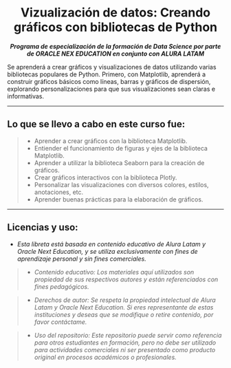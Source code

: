 <h1 align="center">Vizualización de datos: Creando gráficos con bibliotecas de Python</h1>

<p align="center"><strong><em>Programa de especialización de la formación de Data Science por parte de ORACLE NEX EDUCATION en conjunto con ALURA LATAM</em></strong></p>

Se aprenderá a crear gráficos y visualizaciones de datos utilizando varias bibliotecas populares de Python. 
Primero, con Matplotlib, aprenderá a construir gráficos básicos como líneas, barras y gráficos de dispersión, explorando personalizaciones para que sus visualizaciones sean claras e informativas.

---

## Lo que se llevo a cabo en este curso fue:

> * Aprender a crear gráficos con la biblioteca Matplotlib.
> * Entiender el funcionamiento de figuras y ejes de la biblioteca Matplotlib.
> * Aprender a utilizar la biblioteca Seaborn para la creación de gráficos.
> * Crear gráficos interactivos con la biblioteca Plotly.
> * Personalizar las visualizaciones con diversos colores, estilos, anotaciones, etc.
> * Aprender buenas prácticas para la elaboración de gráficos.

---

## Licencias y uso:

- _Esta libreta está basada en contenido educativo de Alura Latam y Oracle Next Education, y se utiliza exclusivamente con fines de aprendizaje personal y sin fines comerciales._
> * _Contenido educativo: Los materiales aquí utilizados son propiedad de sus respectivos autores y están referenciados con fines pedagógicos._

> * _Derechos de autor: Se respeta la propiedad intelectual de Alura Latam y Oracle Next Education. Si eres representante de estas instituciones y deseas que se modifique o retire contenido, por favor contáctame._

> * _Uso del repositorio: Este repositorio puede servir como referencia para otros estudiantes en formación, pero no debe ser utilizado para actividades comerciales ni ser presentado como producto original en procesos académicos o profesionales._
